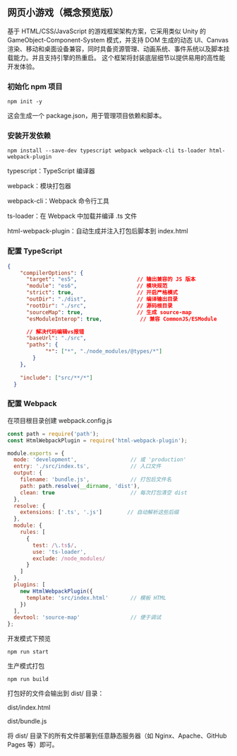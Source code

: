 ## 网页小游戏（概念预览版）

基于 HTML/CSS/JavaScript 的游戏框架架构方案，它采用类似 Unity 的 GameObject-Component-System 模式，并支持 DOM 生成的动态 UI、Canvas 渲染、移动和桌面设备兼容，同时具备资源管理、动画系统、事件系统以及脚本挂载能力。并且支持引擎的热重启。
这个框架将封装底层细节以提供易用的高性能开发体验。

### 初始化 npm 项目
```
npm init -y
```
这会生成一个 package.json，用于管理项目依赖和脚本。



### 安装开发依赖
```
npm install --save-dev typescript webpack webpack-cli ts-loader html-webpack-plugin
```
typescript：TypeScript 编译器

webpack：模块打包器

webpack-cli：Webpack 命令行工具

ts-loader：在 Webpack 中加载并编译 .ts 文件

html-webpack-plugin：自动生成并注入打包后脚本到 index.html


### 配置 TypeScript

``` json
{
    "compilerOptions": {
      "target": "es5",                   // 输出兼容的 JS 版本
      "module": "es6",                   // 模块规范
      "strict": true,                    // 开启严格模式
      "outDir": "./dist",                // 编译输出目录
      "rootDir": "./src",                // 源码根目录
      "sourceMap": true,                 // 生成 source-map
      "esModuleInterop": true,            // 兼容 CommonJS/ESModule

      // 解决代码编辑vs报错
      "baseUrl": "./src",
      "paths": {
            "*": ["*", "./node_modules/@types/*"]
        }
    },
    
    "include": ["src/**/*"]
  }
```


### 配置 Webpack
在项目根目录创建 webpack.config.js
``` js
const path = require('path');
const HtmlWebpackPlugin = require('html-webpack-plugin');

module.exports = {
  mode: 'development',                 // 或 'production'
  entry: './src/index.ts',             // 入口文件
  output: {
    filename: 'bundle.js',             // 打包后文件名
    path: path.resolve(__dirname, 'dist'),
    clean: true                        // 每次打包清空 dist
  },
  resolve: {
    extensions: ['.ts', '.js']        // 自动解析这些后缀
  },
  module: {
    rules: [
      {
        test: /\.ts$/,
        use: 'ts-loader',
        exclude: /node_modules/
      }
    ]
  },
  plugins: [
    new HtmlWebpackPlugin({
      template: 'src/index.html'       // 模板 HTML
    })
  ],
  devtool: 'source-map'                // 便于调试
};


```



开发模式下预览

```
npm run start
```



生产模式打包
```
npm run build
```
打包好的文件会输出到 dist/ 目录：

dist/index.html

dist/bundle.js

将 dist/ 目录下的所有文件部署到任意静态服务器（如 Nginx、Apache、GitHub Pages 等）即可。